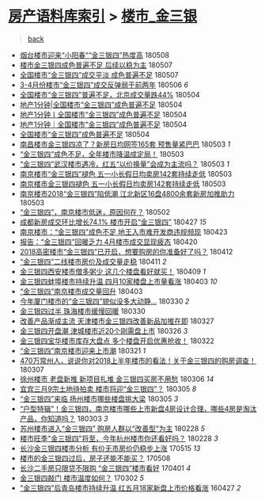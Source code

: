 [房产语料库索引](../../README.md)  > [楼市_金三银](楼市_金三银.md)
====
> [back](../README.md)

- [烟台楼市迎来“小阳春”“金三银四”热度高](http://jkwz.applinzi.com/ittc/7100655015192691729.html#%E7%83%9F%E5%8F%B0%E6%A5%BC%E5%B8%82%E8%BF%8E%E6%9D%A5%E2%80%9C%E5%B0%8F%E9%98%B3%E6%98%A5%E2%80%9D%E2%80%9C%E9%87%91%E4%B8%89%E9%93%B6%E5%9B%9B%E2%80%9D%E7%83%AD%E5%BA%A6%E9%AB%98) 180508  
- [楼市金三银四成色普遍不足 后续以稳为主](http://jkwz.applinzi.com/ittc/7100457794711061514.html#%E6%A5%BC%E5%B8%82%E9%87%91%E4%B8%89%E9%93%B6%E5%9B%9B%E6%88%90%E8%89%B2%E6%99%AE%E9%81%8D%E4%B8%8D%E8%B6%B3+%E5%90%8E%E7%BB%AD%E4%BB%A5%E7%A8%B3%E4%B8%BA%E4%B8%BB) 180507  
- [全国楼市“金三银四”成交平淡 成色普遍不足](http://jkwz.applinzi.com/ittc/7100378089207104529.html#%E5%85%A8%E5%9B%BD%E6%A5%BC%E5%B8%82%E2%80%9C%E9%87%91%E4%B8%89%E9%93%B6%E5%9B%9B%E2%80%9D%E6%88%90%E4%BA%A4%E5%B9%B3%E6%B7%A1+%E6%88%90%E8%89%B2%E6%99%AE%E9%81%8D%E4%B8%8D%E8%B6%B3) 180507  
- [3-4月份楼市“金三银四”成交反弹弱于前两年](http://jkwz.applinzi.com/ittc/7099920003493266448.html#3-4%E6%9C%88%E4%BB%BD%E6%A5%BC%E5%B8%82%E2%80%9C%E9%87%91%E4%B8%89%E9%93%B6%E5%9B%9B%E2%80%9D%E6%88%90%E4%BA%A4%E5%8F%8D%E5%BC%B9%E5%BC%B1%E4%BA%8E%E5%89%8D%E4%B8%A4%E5%B9%B4) 180506 *6* 
- [全国楼市“金三银四”普遍不足，北京成交量跌44%](http://jkwz.applinzi.com/ittc/7099398738919556107.html#%E5%85%A8%E5%9B%BD%E6%A5%BC%E5%B8%82%E2%80%9C%E9%87%91%E4%B8%89%E9%93%B6%E5%9B%9B%E2%80%9D%E6%99%AE%E9%81%8D%E4%B8%8D%E8%B6%B3%EF%BC%8C%E5%8C%97%E4%BA%AC%E6%88%90%E4%BA%A4%E9%87%8F%E8%B7%8C44%25) 180504  
- [地产1分钟|全国楼市“金三银四”成色普遍不足](http://jkwz.applinzi.com/ittc/7099304936422769680.html#%E5%9C%B0%E4%BA%A71%E5%88%86%E9%92%9F%7C%E5%85%A8%E5%9B%BD%E6%A5%BC%E5%B8%82%E2%80%9C%E9%87%91%E4%B8%89%E9%93%B6%E5%9B%9B%E2%80%9D%E6%88%90%E8%89%B2%E6%99%AE%E9%81%8D%E4%B8%8D%E8%B6%B3) 180504  
- [地产1分钟丨全国楼市“金三银四”成色普遍不足](http://jkwz.applinzi.com/ittc/7099304934627607563.html#%E5%9C%B0%E4%BA%A71%E5%88%86%E9%92%9F%E4%B8%A8%E5%85%A8%E5%9B%BD%E6%A5%BC%E5%B8%82%E2%80%9C%E9%87%91%E4%B8%89%E9%93%B6%E5%9B%9B%E2%80%9D%E6%88%90%E8%89%B2%E6%99%AE%E9%81%8D%E4%B8%8D%E8%B6%B3) 180504  
- [地产1分钟｜全国楼市“金三银四”成色普遍不足](http://jkwz.applinzi.com/ittc/7099300848888972294.html#%E5%9C%B0%E4%BA%A71%E5%88%86%E9%92%9F%EF%BD%9C%E5%85%A8%E5%9B%BD%E6%A5%BC%E5%B8%82%E2%80%9C%E9%87%91%E4%B8%89%E9%93%B6%E5%9B%9B%E2%80%9D%E6%88%90%E8%89%B2%E6%99%AE%E9%81%8D%E4%B8%8D%E8%B6%B3) 180504  
- [全国楼市“金三银四”成色普遍不足](http://jkwz.applinzi.com/ittc/7099181089174324231.html#%E5%85%A8%E5%9B%BD%E6%A5%BC%E5%B8%82%E2%80%9C%E9%87%91%E4%B8%89%E9%93%B6%E5%9B%9B%E2%80%9D%E6%88%90%E8%89%B2%E6%99%AE%E9%81%8D%E4%B8%8D%E8%B6%B3) 180504  
- [南昌楼市金三银四凉了？新房日均网签165套 预售量紧巴巴](http://jkwz.applinzi.com/ittc/7098923072017138698.html#%E5%8D%97%E6%98%8C%E6%A5%BC%E5%B8%82%E9%87%91%E4%B8%89%E9%93%B6%E5%9B%9B%E5%87%89%E4%BA%86%EF%BC%9F%E6%96%B0%E6%88%BF%E6%97%A5%E5%9D%87%E7%BD%91%E7%AD%BE165%E5%A5%97+%E9%A2%84%E5%94%AE%E9%87%8F%E7%B4%A7%E5%B7%B4%E5%B7%B4) 180503 *1* 
- [“金三银四”成色不足，全年楼市降温成定局！](http://jkwz.applinzi.com/ittc/7098899180326224907.html#%E2%80%9C%E9%87%91%E4%B8%89%E9%93%B6%E5%9B%9B%E2%80%9D%E6%88%90%E8%89%B2%E4%B8%8D%E8%B6%B3%EF%BC%8C%E5%85%A8%E5%B9%B4%E6%A5%BC%E5%B8%82%E9%99%8D%E6%B8%A9%E6%88%90%E5%AE%9A%E5%B1%80%EF%BC%81) 180503  
- [“金三银四”武汉楼市遇冷，红五“以价换量”会成为主流吗？](http://jkwz.applinzi.com/ittc/7098834605530678278.html#%E2%80%9C%E9%87%91%E4%B8%89%E9%93%B6%E5%9B%9B%E2%80%9D%E6%AD%A6%E6%B1%89%E6%A5%BC%E5%B8%82%E9%81%87%E5%86%B7%EF%BC%8C%E7%BA%A2%E4%BA%94%E2%80%9C%E4%BB%A5%E4%BB%B7%E6%8D%A2%E9%87%8F%E2%80%9D%E4%BC%9A%E6%88%90%E4%B8%BA%E4%B8%BB%E6%B5%81%E5%90%97%EF%BC%9F) 180503 *1* 
- [南京楼市“金三银四”褪色 五一小长假日均卖房142套持续走低](http://jkwz.applinzi.com/ittc/7098791874452259857.html#%E5%8D%97%E4%BA%AC%E6%A5%BC%E5%B8%82%E2%80%9C%E9%87%91%E4%B8%89%E9%93%B6%E5%9B%9B%E2%80%9D%E8%A4%AA%E8%89%B2+%E4%BA%94%E4%B8%80%E5%B0%8F%E9%95%BF%E5%81%87%E6%97%A5%E5%9D%87%E5%8D%96%E6%88%BF142%E5%A5%97%E6%8C%81%E7%BB%AD%E8%B5%B0%E4%BD%8E) 180503  
- [南京楼市金三银四褪色 五一小长假日均卖房142套持续走低](http://jkwz.applinzi.com/ittc/7098781897264202762.html#%E5%8D%97%E4%BA%AC%E6%A5%BC%E5%B8%82%E9%87%91%E4%B8%89%E9%93%B6%E5%9B%9B%E8%A4%AA%E8%89%B2+%E4%BA%94%E4%B8%80%E5%B0%8F%E9%95%BF%E5%81%87%E6%97%A5%E5%9D%87%E5%8D%96%E6%88%BF142%E5%A5%97%E6%8C%81%E7%BB%AD%E8%B5%B0%E4%BD%8E) 180503  
- [南京楼市2018“金三银四”陷低潮 江北新区16盘4800余套新房加推助力](http://jkwz.applinzi.com/ittc/7098743977308324870.html#%E5%8D%97%E4%BA%AC%E6%A5%BC%E5%B8%822018%E2%80%9C%E9%87%91%E4%B8%89%E9%93%B6%E5%9B%9B%E2%80%9D%E9%99%B7%E4%BD%8E%E6%BD%AE+%E6%B1%9F%E5%8C%97%E6%96%B0%E5%8C%BA16%E7%9B%984800%E4%BD%99%E5%A5%97%E6%96%B0%E6%88%BF%E5%8A%A0%E6%8E%A8%E5%8A%A9%E5%8A%9B) 180503  
- [“金三银四”，南京楼市低迷，原因何在？](http://jkwz.applinzi.com/ittc/7098571769579570192.html#%E2%80%9C%E9%87%91%E4%B8%89%E9%93%B6%E5%9B%9B%E2%80%9D%EF%BC%8C%E5%8D%97%E4%BA%AC%E6%A5%BC%E5%B8%82%E4%BD%8E%E8%BF%B7%EF%BC%8C%E5%8E%9F%E5%9B%A0%E4%BD%95%E5%9C%A8%EF%BC%9F) 180502  
- [成都新房成交环比增长74.1%   楼市开启“金三银四”](http://jkwz.applinzi.com/ittc/7096670193772397585.html#%E6%88%90%E9%83%BD%E6%96%B0%E6%88%BF%E6%88%90%E4%BA%A4%E7%8E%AF%E6%AF%94%E5%A2%9E%E9%95%BF74.1%25+++%E6%A5%BC%E5%B8%82%E5%BC%80%E5%90%AF%E2%80%9C%E9%87%91%E4%B8%89%E9%93%B6%E5%9B%9B%E2%80%9D) 180427 *15* 
- [南京楼市：“金三银四”成色不足 地王入市难开发商违规频现](http://jkwz.applinzi.com/ittc/7095116968703296529.html#%E5%8D%97%E4%BA%AC%E6%A5%BC%E5%B8%82%EF%BC%9A%E2%80%9C%E9%87%91%E4%B8%89%E9%93%B6%E5%9B%9B%E2%80%9D%E6%88%90%E8%89%B2%E4%B8%8D%E8%B6%B3+%E5%9C%B0%E7%8E%8B%E5%85%A5%E5%B8%82%E9%9A%BE%E5%BC%80%E5%8F%91%E5%95%86%E8%BF%9D%E8%A7%84%E9%A2%91%E7%8E%B0) 180423  
- [报告：“金三银四”回暖乏力 4月楼市成交显现疲态](http://jkwz.applinzi.com/ittc/7094061425138074630.html#%E6%8A%A5%E5%91%8A%EF%BC%9A%E2%80%9C%E9%87%91%E4%B8%89%E9%93%B6%E5%9B%9B%E2%80%9D%E5%9B%9E%E6%9A%96%E4%B9%8F%E5%8A%9B+4%E6%9C%88%E6%A5%BC%E5%B8%82%E6%88%90%E4%BA%A4%E6%98%BE%E7%8E%B0%E7%96%B2%E6%80%81) 180420  
- [2018高密楼市“金三银四”已开启，想要购房的你准备好了吗？](http://jkwz.applinzi.com/ittc/7091140744075281425.html#2018%E9%AB%98%E5%AF%86%E6%A5%BC%E5%B8%82%E2%80%9C%E9%87%91%E4%B8%89%E9%93%B6%E5%9B%9B%E2%80%9D%E5%B7%B2%E5%BC%80%E5%90%AF%EF%BC%8C%E6%83%B3%E8%A6%81%E8%B4%AD%E6%88%BF%E7%9A%84%E4%BD%A0%E5%87%86%E5%A4%87%E5%A5%BD%E4%BA%86%E5%90%97%EF%BC%9F) 180412  
- [“金三银四”二线楼市房价及成交量走稳](http://jkwz.applinzi.com/ittc/7090802871757177862.html#%E2%80%9C%E9%87%91%E4%B8%89%E9%93%B6%E5%9B%9B%E2%80%9D%E4%BA%8C%E7%BA%BF%E6%A5%BC%E5%B8%82%E6%88%BF%E4%BB%B7%E5%8F%8A%E6%88%90%E4%BA%A4%E9%87%8F%E8%B5%B0%E7%A8%B3) 180411 *2* 
- [金三银四西安楼市僧多粥少 这几个楼盘看好就买！](http://jkwz.applinzi.com/ittc/7090016688638788625.html#%E9%87%91%E4%B8%89%E9%93%B6%E5%9B%9B%E8%A5%BF%E5%AE%89%E6%A5%BC%E5%B8%82%E5%83%A7%E5%A4%9A%E7%B2%A5%E5%B0%91+%E8%BF%99%E5%87%A0%E4%B8%AA%E6%A5%BC%E7%9B%98%E7%9C%8B%E5%A5%BD%E5%B0%B1%E4%B9%B0%EF%BC%81) 180409 *1* 
- [金三银四蚌埠楼市持续升温 四月10家楼盘上市量看涨](http://jkwz.applinzi.com/ittc/7087790930252006407.html#%E9%87%91%E4%B8%89%E9%93%B6%E5%9B%9B%E8%9A%8C%E5%9F%A0%E6%A5%BC%E5%B8%82%E6%8C%81%E7%BB%AD%E5%8D%87%E6%B8%A9+%E5%9B%9B%E6%9C%8810%E5%AE%B6%E6%A5%BC%E7%9B%98%E4%B8%8A%E5%B8%82%E9%87%8F%E7%9C%8B%E6%B6%A8) 180403 *10* 
- [“金三银四”南京楼市成交量回升](http://jkwz.applinzi.com/ittc/7087774220081955856.html#%E2%80%9C%E9%87%91%E4%B8%89%E9%93%B6%E5%9B%9B%E2%80%9D%E5%8D%97%E4%BA%AC%E6%A5%BC%E5%B8%82%E6%88%90%E4%BA%A4%E9%87%8F%E5%9B%9E%E5%8D%87) 180403  
- [今年厦门楼市的“金三银四”貌似没多大动静...](http://jkwz.applinzi.com/ittc/7086350776534565904.html#%E4%BB%8A%E5%B9%B4%E5%8E%A6%E9%97%A8%E6%A5%BC%E5%B8%82%E7%9A%84%E2%80%9C%E9%87%91%E4%B8%89%E9%93%B6%E5%9B%9B%E2%80%9D%E8%B2%8C%E4%BC%BC%E6%B2%A1%E5%A4%9A%E5%A4%A7%E5%8A%A8%E9%9D%99...) 180330 *2* 
- [金三银四过半 珠海楼市缓慢回暖](http://jkwz.applinzi.com/ittc/7086194973634724875.html#%E9%87%91%E4%B8%89%E9%93%B6%E5%9B%9B%E8%BF%87%E5%8D%8A+%E7%8F%A0%E6%B5%B7%E6%A5%BC%E5%B8%82%E7%BC%93%E6%85%A2%E5%9B%9E%E6%9A%96) 180330  
- [改善产品渐成主流 天津楼市金三银四改善新品加推在即](http://jkwz.applinzi.com/ittc/7085192524354552849.html#%E6%94%B9%E5%96%84%E4%BA%A7%E5%93%81%E6%B8%90%E6%88%90%E4%B8%BB%E6%B5%81+%E5%A4%A9%E6%B4%A5%E6%A5%BC%E5%B8%82%E9%87%91%E4%B8%89%E9%93%B6%E5%9B%9B%E6%94%B9%E5%96%84%E6%96%B0%E5%93%81%E5%8A%A0%E6%8E%A8%E5%9C%A8%E5%8D%B3) 180327  
- [金三银四开盘潮 津城楼市近20个刚需盘上市](http://jkwz.applinzi.com/ittc/7084786537982329873.html#%E9%87%91%E4%B8%89%E9%93%B6%E5%9B%9B%E5%BC%80%E7%9B%98%E6%BD%AE+%E6%B4%A5%E5%9F%8E%E6%A5%BC%E5%B8%82%E8%BF%9120%E4%B8%AA%E5%88%9A%E9%9C%80%E7%9B%98%E4%B8%8A%E5%B8%82) 180326 *3* 
- [金三银四宝华楼市库存大盘点 多个楼盘开启优惠抢收！](http://jkwz.applinzi.com/ittc/7083253219256173585.html#%E9%87%91%E4%B8%89%E9%93%B6%E5%9B%9B%E5%AE%9D%E5%8D%8E%E6%A5%BC%E5%B8%82%E5%BA%93%E5%AD%98%E5%A4%A7%E7%9B%98%E7%82%B9+%E5%A4%9A%E4%B8%AA%E6%A5%BC%E7%9B%98%E5%BC%80%E5%90%AF%E4%BC%98%E6%83%A0%E6%8A%A2%E6%94%B6%EF%BC%81) 180322  
- [“金三银四”南京楼市迎来上市潮](http://jkwz.applinzi.com/ittc/7082872837058855942.html#%E2%80%9C%E9%87%91%E4%B8%89%E9%93%B6%E5%9B%9B%E2%80%9D%E5%8D%97%E4%BA%AC%E6%A5%BC%E5%B8%82%E8%BF%8E%E6%9D%A5%E4%B8%8A%E5%B8%82%E6%BD%AE) 180321 *1* 
- [470万常州人，说说你对2018上半年楼市的看法！关于金三银四的购房调查！](http://jkwz.applinzi.com/ittc/7077795315497567248.html#470%E4%B8%87%E5%B8%B8%E5%B7%9E%E4%BA%BA%EF%BC%8C%E8%AF%B4%E8%AF%B4%E4%BD%A0%E5%AF%B92018%E4%B8%8A%E5%8D%8A%E5%B9%B4%E6%A5%BC%E5%B8%82%E7%9A%84%E7%9C%8B%E6%B3%95%EF%BC%81%E5%85%B3%E4%BA%8E%E9%87%91%E4%B8%89%E9%93%B6%E5%9B%9B%E7%9A%84%E8%B4%AD%E6%88%BF%E8%B0%83%E6%9F%A5%EF%BC%81) 180307  
- [徐州楼市 老盘新推 新项目扎堆 金三银四买房不用愁](http://jkwz.applinzi.com/ittc/7077362532631446545.html#%E5%BE%90%E5%B7%9E%E6%A5%BC%E5%B8%82+%E8%80%81%E7%9B%98%E6%96%B0%E6%8E%A8+%E6%96%B0%E9%A1%B9%E7%9B%AE%E6%89%8E%E5%A0%86+%E9%87%91%E4%B8%89%E9%93%B6%E5%9B%9B%E4%B9%B0%E6%88%BF%E4%B8%8D%E7%94%A8%E6%84%81) 180306 *14* 
- [宜宾三月9宗土地待拍卖 楼市将迎“金三银四”？](http://jkwz.applinzi.com/ittc/7077056619907384326.html#%E5%AE%9C%E5%AE%BE%E4%B8%89%E6%9C%889%E5%AE%97%E5%9C%9F%E5%9C%B0%E5%BE%85%E6%8B%8D%E5%8D%96+%E6%A5%BC%E5%B8%82%E5%B0%86%E8%BF%8E%E2%80%9C%E9%87%91%E4%B8%89%E9%93%B6%E5%9B%9B%E2%80%9D%EF%BC%9F) 180305 *8* 
- [“金三银四”来临 扬州楼市哪些楼盘挑大梁](http://jkwz.applinzi.com/ittc/7076779128001135633.html#%E2%80%9C%E9%87%91%E4%B8%89%E9%93%B6%E5%9B%9B%E2%80%9D%E6%9D%A5%E4%B8%B4+%E6%89%AC%E5%B7%9E%E6%A5%BC%E5%B8%82%E5%93%AA%E4%BA%9B%E6%A5%BC%E7%9B%98%E6%8C%91%E5%A4%A7%E6%A2%81) 180305 *3* 
- [“户型特辑”！金三银四，南京楼市哪些上市新盘4房设计合理，哪些4房是淘汰产品，你知道吗？](http://jkwz.applinzi.com/ittc/7076084510162945035.html#%E2%80%9C%E6%88%B7%E5%9E%8B%E7%89%B9%E8%BE%91%E2%80%9D%EF%BC%81%E9%87%91%E4%B8%89%E9%93%B6%E5%9B%9B%EF%BC%8C%E5%8D%97%E4%BA%AC%E6%A5%BC%E5%B8%82%E5%93%AA%E4%BA%9B%E4%B8%8A%E5%B8%82%E6%96%B0%E7%9B%984%E6%88%BF%E8%AE%BE%E8%AE%A1%E5%90%88%E7%90%86%EF%BC%8C%E5%93%AA%E4%BA%9B4%E6%88%BF%E6%98%AF%E6%B7%98%E6%B1%B0%E4%BA%A7%E5%93%81%EF%BC%8C%E4%BD%A0%E7%9F%A5%E9%81%93%E5%90%97%EF%BC%9F) 180303 *3* 
- [苏州楼市进入“金三银四” 购房人群以“改善型”为主](http://jkwz.applinzi.com/ittc/7075087833746654214.html#%E8%8B%8F%E5%B7%9E%E6%A5%BC%E5%B8%82%E8%BF%9B%E5%85%A5%E2%80%9C%E9%87%91%E4%B8%89%E9%93%B6%E5%9B%9B%E2%80%9D+%E8%B4%AD%E6%88%BF%E4%BA%BA%E7%BE%A4%E4%BB%A5%E2%80%9C%E6%94%B9%E5%96%84%E5%9E%8B%E2%80%9D%E4%B8%BA%E4%B8%BB) 180228 *5* 
- [楼市旺季&quot;金三银四&quot;将至，今年杭州楼市你还看好吗？](http://jkwz.applinzi.com/ittc/7075070040959616011.html#%E6%A5%BC%E5%B8%82%E6%97%BA%E5%AD%A3%26quot%3B%E9%87%91%E4%B8%89%E9%93%B6%E5%9B%9B%26quot%3B%E5%B0%86%E8%87%B3%EF%BC%8C%E4%BB%8A%E5%B9%B4%E6%9D%AD%E5%B7%9E%E6%A5%BC%E5%B8%82%E4%BD%A0%E8%BF%98%E7%9C%8B%E5%A5%BD%E5%90%97%EF%BC%9F) 180228 *3* 
- [长沙金三银四楼市分析 有价无市房价仍稳步上涨](http://jkwz.applinzi.com/ittc/6967905889754285060.html#%E9%95%BF%E6%B2%99%E9%87%91%E4%B8%89%E9%93%B6%E5%9B%9B%E6%A5%BC%E5%B8%82%E5%88%86%E6%9E%90+%E6%9C%89%E4%BB%B7%E6%97%A0%E5%B8%82%E6%88%BF%E4%BB%B7%E4%BB%8D%E7%A8%B3%E6%AD%A5%E4%B8%8A%E6%B6%A8) 170515 *13* 
- [楼市的金三银四过后，房子还能不能买？](http://jkwz.applinzi.com/ittc/6965303126444737540.html#%E6%A5%BC%E5%B8%82%E7%9A%84%E9%87%91%E4%B8%89%E9%93%B6%E5%9B%9B%E8%BF%87%E5%90%8E%EF%BC%8C%E6%88%BF%E5%AD%90%E8%BF%98%E8%83%BD%E4%B8%8D%E8%83%BD%E4%B9%B0%EF%BC%9F) 170508  
- [长沙二手房只限贷不限购 “金三银四”楼市看好](http://jkwz.applinzi.com/ittc/6951599019636818948.html#%E9%95%BF%E6%B2%99%E4%BA%8C%E6%89%8B%E6%88%BF%E5%8F%AA%E9%99%90%E8%B4%B7%E4%B8%8D%E9%99%90%E8%B4%AD+%E2%80%9C%E9%87%91%E4%B8%89%E9%93%B6%E5%9B%9B%E2%80%9D%E6%A5%BC%E5%B8%82%E7%9C%8B%E5%A5%BD) 170401 *4* 
- [金三银四敲门 楼市温度如何？](http://jkwz.applinzi.com/ittc/6940492523318543364.html#%E9%87%91%E4%B8%89%E9%93%B6%E5%9B%9B%E6%95%B2%E9%97%A8+%E6%A5%BC%E5%B8%82%E6%B8%A9%E5%BA%A6%E5%A6%82%E4%BD%95%EF%BC%9F) 170302 *5* 
- [&quot;金三银四&quot;后青岛楼市持续升温 红五月18家新盘上市价格看涨](http://jkwz.applinzi.com/ittc/6825654461036758021.html#%26quot%3B%E9%87%91%E4%B8%89%E9%93%B6%E5%9B%9B%26quot%3B%E5%90%8E%E9%9D%92%E5%B2%9B%E6%A5%BC%E5%B8%82%E6%8C%81%E7%BB%AD%E5%8D%87%E6%B8%A9+%E7%BA%A2%E4%BA%94%E6%9C%8818%E5%AE%B6%E6%96%B0%E7%9B%98%E4%B8%8A%E5%B8%82%E4%BB%B7%E6%A0%BC%E7%9C%8B%E6%B6%A8) 160427 *2* 
